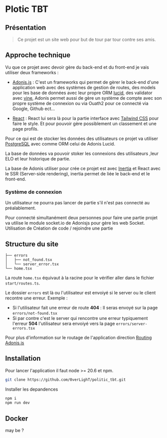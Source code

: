 # Plotic TBT 


## Présentation

> Ce projet est un site web pour but de tour par tour contre ses amis.

## Approche technique

Vu que ce projet avec devoir gère du back-end et du front-end je vais utiliser deux frameworks :

- [Adonis.js](https://adonisjs.com) : C'est un frameworks qui permet de gèrer le back-end d'une application web avec des systèmes de gestion de routes, des models pour les base de données avec leur propre ORM [lucid](https://lucid.adonisjs.com/docs/introduction), des validator avec [vine](https://vinejs.dev/docs/introduction), Adonis permet aussi de gère un système de compte avec son propre système de connexion ou via Ouath2 pour ce connecté via Google, Github ect…

- [React](https://fr.react.dev?uwu=true) : React lui sera là pour la partie interface avec [Tailwind CSS](https://tailwindcss.com/) pour faire le style. Et pour pouvoir gère possiblement un classement et une page profils.

Pour ce qui est de stocker les données des utilisateurs ce projet va utiliser [PostgreSQL](https://www.postgresql.org/) avec comme ORM celui de Adonis Lucid.

La base de données va pouvoir stoker les connexions des utilisateurs ,leur ELO et leur historique de partie.

La base de Adonis utiliser pour crée ce projet est avec [Inertia](https://inertiajs.com/) et React avec le SSR (Server-side rendering), inertia permet de liée le back-end et le front-end.

### Système de connexion

Un utilisateur ne pourra pas lancer de partie s'il n'est pas connecté au préalablement. 

Pour connecté simultanément deux personnes pour faire une partie projet va utilise le module socket.io de Adonisjs pour gère les web Socket. Utilisation de Création de code / rejoindre une partie 

## Structure du site

```
├── errors
│   ├── not_found.tsx
│   └── server_error.tsx
└── home.tsx
```
La route `home.tsx` équivaut à la racine pour le vérifier aller dans le fichier `start/routes.ts`.

Le dossier ``errors`` est là ou l'utilisateur est envoiyé si le server ou le client recontre une erreur.
Exemple :
- Si l'utilisateur fait une erreur de route **404** : Il seras envoyé sur la page ``errors/not-found.tsx``
- Si par contre c'est le server qui rencontre une erreur typiquement l'erreur **504** l'utilisateur sera envoiyé vers la page ``errors/server-errors.tsx``

Pour plus d'information sur le routage de l'application direction [Routing Adonis.js](https://docs.adonisjs.com/guides/basics/routing)

## Installation 

Pour lancer l'application il faut node >= 20.6 et npm.

````bash
git clone https://github.com/0verLighT/politic_tbt.git
````

Installer les depandences 

```bash
npm i
npm run dev
```

## Docker

may be ? 


